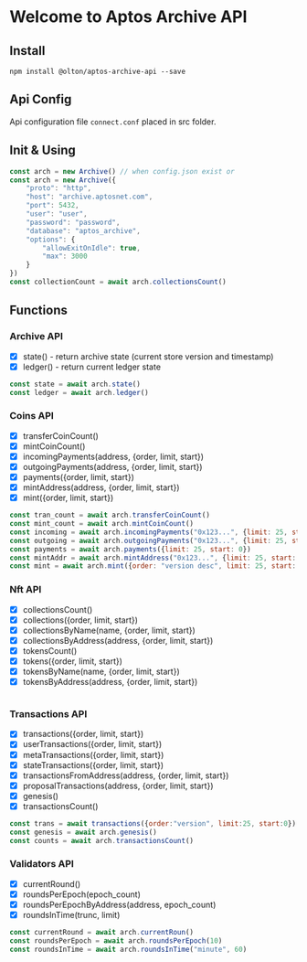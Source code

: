 # Welcome to Aptos Archive API

## Install
```shell
npm install @olton/aptos-archive-api --save
```

## Api Config
Api configuration file `connect.conf` placed in src folder. 

## Init & Using
```javascript
const arch = new Archive() // when config.json exist or
const arch = new Archive({
    "proto": "http",
    "host": "archive.aptosnet.com",
    "port": 5432,
    "user": "user",
    "password": "password",
    "database": "aptos_archive",
    "options": {
        "allowExitOnIdle": true,
        "max": 3000
    }
})
const collectionCount = await arch.collectionsCount()
```

## Functions
### Archive API
- [x] state() - return archive state (current store version and timestamp)
- [x] ledger() - return current ledger state
```javascript
const state = await arch.state()
const ledger = await arch.ledger()
```

### Coins API
- [x] transferCoinCount()
- [x] mintCoinCount()
- [x] incomingPayments(address, {order, limit, start})
- [x] outgoingPayments(address, {order, limit, start})
- [x] payments({order, limit, start})
- [x] mintAddress(address, {order, limit, start})
- [x] mint({order, limit, start})
```javascript
const tran_count = await arch.transferCoinCount()
const mint_count = await arch.mintCoinCount()
const incoming = await arch.incomingPayments("0x123...", {limit: 25, start: 0})
const outgoing = await arch.outgoingPayments("0x123...", {limit: 25, start: 0})
const payments = await arch.payments({limit: 25, start: 0})
const mintAddr = await arch.mintAddress("0x123...", {limit: 25, start: 0})
const mint = await arch.mint({order: "version desc", limit: 25, start: 0})
```

### Nft API
- [x] collectionsCount()
- [x] collections({order, limit, start})
- [x] collectionsByName(name, {order, limit, start})
- [x] collectionsByAddress(address, {order, limit, start})
- [x] tokensCount()
- [x] tokens({order, limit, start})
- [x] tokensByName(name, {order, limit, start})
- [x] tokensByAddress(address, {order, limit, start})
```javascript

```
### Transactions API
- [x] transactions({order, limit, start})
- [x] userTransactions({order, limit, start})
- [x] metaTransactions({order, limit, start})
- [x] stateTransactions({order, limit, start})
- [x] transactionsFromAddress(address, {order, limit, start})
- [x] proposalTransactions(address, {order, limit, start})
- [x] genesis()
- [x] transactionsCount()
```javascript
const trans = await transactions({order:"version", limit:25, start:0})
const genesis = await arch.genesis()
const counts = await arch.transactionsCount()
```
### Validators API
- [x] currentRound()
- [x] roundsPerEpoch(epoch_count)
- [x] roundsPerEpochByAddress(address, epoch_count)
- [x] roundsInTime(trunc, limit)
```javascript
const currentRound = await arch.currentRoun()
const roundsPerEpoch = await arch.roundsPerEpoch(10)
const roundsInTime = await arch.roundsInTime("minute", 60)
```